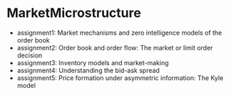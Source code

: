 # MarketMicrostructure

- assignment1: Market mechanisms and zero intelligence models of the order book
- assignment2: Order book and order flow: The market or limit order decision
- assignment3: Inventory models and market-making
- assignment4: Understanding the bid-ask spread
- assignment5: Price formation under asymmetric information: The Kyle model

